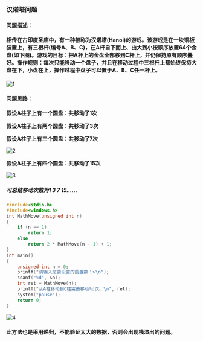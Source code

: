 ### 汉诺塔问题

#### 问题描述：

#### 相传在古印度圣庙中，有一种被称为汉诺塔(Hanoi)的游戏。该游戏是在一块铜板装置上，有三根杆(编号A、B、C)，在A杆自下而上、由大到小按顺序放置64个金盘(如下图)。游戏的目标：把A杆上的金盘全部移到C杆上，并仍保持原有顺序叠好。操作规则：每次只能移动一个盘子，并且在移动过程中三根杆上都始终保持大盘在下，小盘在上，操作过程中盘子可以置于A、B、C任一杆上。

![1](C:\Users\14665\source\repos\汉诺塔问题\1.png)

#### 问题思路：

**假设A柱子上有一个圆盘：共移动了1次**

**假设A柱子上有两个圆盘：共移动了3次**

**假设A柱子上有三个圆盘：共移动了7次**

![2](C:\Users\14665\source\repos\汉诺塔问题\2.png)

**假设A柱子上有四个圆盘：共移动了15次**

![3](C:\Users\14665\source\repos\汉诺塔问题\3.png)

##### 可总结移动次数为1     3     7     15……

```c
#include<stdio.h>
#include<windows.h>
int MathMove(unsigned int n)
{
	if (n == 1)
		return 1;
	else
		return 2 * MathMove(n - 1) + 1;
}
int main()
{
	unsigned int n = 0;
	printf("请输入您要设置的圆盘数：>\n");
	scanf("%d", &n);
	int ret = MathMove(n);
	printf("从A柱移动到C柱需要移动%d次。\n", ret);
	system("pause");
	return 0;
}
```

![4](C:\Users\14665\source\repos\汉诺塔问题\4.png)



#### 此方法也是采用递归，不能验证太大的数据，否则会出现栈溢出的问题。

